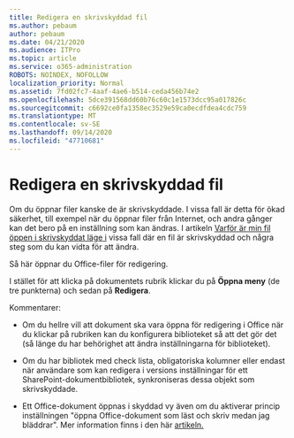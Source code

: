 ```yaml
---
title: Redigera en skrivskyddad fil
ms.author: pebaum
author: pebaum
ms.date: 04/21/2020
ms.audience: ITPro
ms.topic: article
ms.service: o365-administration
ROBOTS: NOINDEX, NOFOLLOW
localization_priority: Normal
ms.assetid: 7fd02fc7-4aaf-4ae6-b514-ceda456b74e2
ms.openlocfilehash: 5dce391568dd60b76c60c1e1573dcc95a017826c
ms.sourcegitcommit: c6692ce0fa1358ec3529e59ca0ecdfdea4cdc759
ms.translationtype: MT
ms.contentlocale: sv-SE
ms.lasthandoff: 09/14/2020
ms.locfileid: "47710681"
---
```

# <a name="edit-a-read-only-file"></a>Redigera en skrivskyddad fil

Om du öppnar filer kanske de är skrivskyddade. I vissa fall är detta för ökad säkerhet, till exempel när du öppnar filer från Internet, och andra gånger kan det bero på en inställning som kan ändras. I artikeln [Varför är min fil öppen i skrivskyddat läge i](https://support.office.com/article/Why-did-my-file-open-read-only-3ab4b792-da50-4b38-8628-14c64e1f1d15) vissa fall där en fil är skrivskyddad och några steg som du kan vidta för att ändra.

Så här öppnar du Office-filer för redigering.

I stället för att klicka på dokumentets rubrik klickar du på **Öppna meny** (de tre punkterna) och sedan på **Redigera**.

Kommentarer:

- Om du hellre vill att dokument ska vara öppna för redigering i Office när du klickar på rubriken kan du konfigurera biblioteket så att det gör det (så länge du har behörighet att ändra inställningarna för biblioteket).

- Om du har bibliotek med check lista, obligatoriska kolumner eller endast när användare som kan redigera i versions inställningar för ett SharePoint-dokumentbibliotek, synkroniseras dessa objekt som skrivskyddade.

- Ett Office-dokument öppnas i skyddad vy även om du aktiverar princip inställningen "öppna Office-dokument som läst och skriv medan jag bläddrar". Mer information finns i den här [artikeln.](https://support.microsoft.com/help/983047/an-office-document-opens-in-protected-view-even-though-you-enable-the)

